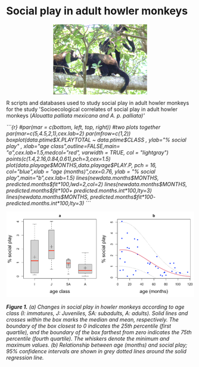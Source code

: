 # Social play in adult howler monkeys
<center>
    <img src="figures/two adult males and one adult female playing.png" width="50%" alt="" class="center" align="middle" alt="howler adult monkeys playing">
</center>
<p>
R scripts and databases used to study social play in adult howler monkeys for the study 'Socioecological correlates of social play in adult howler monkeys (<i>Alouatta palliata mexicana<i/> and <i>A. p. palliata<i/>)'
<p>    
```{r}
#par(mar = c(bottom, left, top, right)) 
#two plots together
par(mar=c(5,4.5,2,1),cex.lab=2)
par(mfrow=c(1,2))
boxplot(data.ptime$X.PLAYTOTAL ~ data.ptime$CLASS ,
                   ylab="% social play" ,
                   xlab="age class",outline=FALSE,main=
                     "a",cex.lab=1.5,medcol="red",
        varwidth = TRUE,
        col = "lightgray")
points(c(1.4,2.16,0.84,0.61),pch=3,cex=1.5)
plot(data.playage$MONTHS,data.playage$PLAY.P,
     pch = 16,
     col="blue",xlab = "age (months)",cex=0.76, 
     ylab = "% social play",main="b",cex.lab=1.5)
lines(newdata.months$MONTHS, predicted.months$fit*100,lwd=2,col=2)
lines(newdata.months$MONTHS, predicted.months$fit*100+
        predicted.months.int*100,lty=3)
lines(newdata.months$MONTHS, predicted.months$fit*100-
        predicted.months.int*100,lty=3)
```
    <p>
<img src="figures/fig1.png" alt="Simply Easy Learning">
<p>
<b>Figure 1.</b> (a) Changes in social play in howler monkeys according to age class (I: immatures, J: Juveniles, SA: subadults, A: adults). Solid lines and crosses within the box marks the median and mean, respectively. The boundary of the box closest to 0 indicates the 25th percentile (first quartile), and the boundary of the box farthest from zero indicates the 75th percentile (fourth quartile). The whiskers denote the minimum and maximum values. (b) Relationship between age (months) and social play; 95% confidence intervals are shown in grey dotted lines around the solid regression line.
    
   
